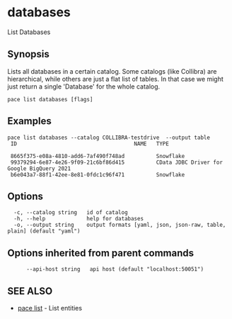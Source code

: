 # databases

List Databases

## Synopsis

Lists all databases in a certain catalog. Some catalogs (like Collibra) are hierarchical, while others are just a flat list of tables. In that case we might just return a single 'Database' for the whole catalog.

```
pace list databases [flags]
```

## Examples

```
pace list databases --catalog COLLIBRA-testdrive  --output table
 ID                                     NAME   TYPE

 8665f375-e08a-4810-add6-7af490f748ad          Snowflake
 99379294-6e87-4e26-9f09-21c6bf86d415          CData JDBC Driver for Google BigQuery 2021
 b6e043a7-88f1-42ee-8e81-0fdc1c96f471          Snowflake
```

## Options

```
  -c, --catalog string   id of catalog
  -h, --help             help for databases
  -o, --output string    output formats [yaml, json, json-raw, table, plain] (default "yaml")
```

## Options inherited from parent commands

```
      --api-host string   api host (default "localhost:50051")
```

## SEE ALSO

* [pace list](pace\_list.md) - List entities
